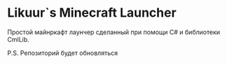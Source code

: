 # Likuur`s Minecraft Launcher

Простой майнркафт лаунчер сделанный при помощи C# и библиотеки CmlLib.

P.S. Репозиторий будет обновляться
